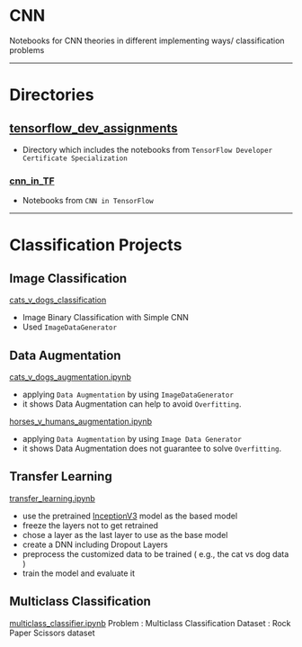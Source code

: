 # CNN
Notebooks for CNN theories in different implementing ways/ classification problems
____________________________________________________________
# Directories

## [tensorflow_dev_assignments](https://github.com/yiyichanmyae/CNN/tree/main/tensorflow_dev_assignments)
- Directory which includes the notebooks from `TensorFlow Developer Certificate Specialization`

### [cnn_in_TF](https://github.com/yiyichanmyae/CNN/tree/main/tensorflow_dev_assignments/cnn_in_TF)
- Notebooks from `CNN in TensorFlow`

______________________________________________________________
# Classification Projects

## Image Classification
[cats_v_dogs_classification](https://github.com/yiyichanmyae/CNN/blob/main/tensorflow_dev_assignments/cnn_in_TF/C2W1_Assignment_cats_v_dogs_classification.ipynb)
- Image Binary Classification with Simple CNN
- Used `ImageDataGenerator`

## Data Augmentation
[cats_v_dogs_augmentation.ipynb](https://github.com/yiyichanmyae/CNN/blob/main/tensorflow_dev_assignments/cnn_in_TF/C2W2_Lab1_cats_v_dogs_augmentation.ipynb)
- applying `Data Augmentation` by using `ImageDataGenerator`
- it shows Data Augmentation can help to avoid `Overfitting`.

[horses_v_humans_augmentation.ipynb](https://github.com/yiyichanmyae/CNN/blob/main/tensorflow_dev_assignments%20/cnn_in_TF/C2W2_Lab2_horses_v_humans_augmentation.ipynb)
- applying `Data Augmentation` by using `Image Data Generator`
- it shows Data Augmentation does not guarantee to solve `Overfitting`.

## Transfer Learning
[transfer_learning.ipynb](https://github.com/yiyichanmyae/CNN/blob/main/tensorflow_dev_assignments/cnn_in_TF/C2W3_Lab1_transfer_learning.ipynb)
- use the pretrained [InceptionV3](https://storage.googleapis.com/mledu-datasets/inception_v3_weights_tf_dim_ordering_tf_kernels_notop.h5) model as the based model
- freeze the layers not to get retrained
- chose a layer as the last layer to use as the base model
- create a DNN including Dropout Layers
- preprocess the customized data to be trained ( e.g., the cat vs dog data )
- train the model and evaluate it

## Multiclass Classification
[multiclass_classifier.ipynb](https://github.com/yiyichanmyae/CNN/blob/main/tensorflow_dev_assignments/cnn_in_TF/C2W4_Lab1_multi_class_classifier.ipynb)
Problem : Multiclass Classification
Dataset : Rock Paper Scissors dataset
